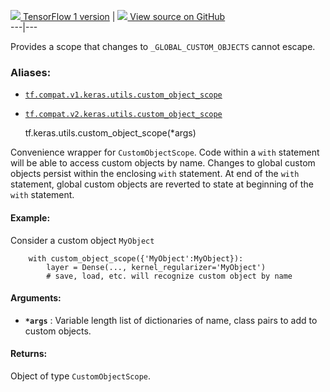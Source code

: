 [ ![](https://tensorflow.google.cn/images/tf_logo_32px.png) TensorFlow 1
version](/versions/r1.15/api_docs/python/tf/keras/utils/custom_object_scope) |
[ ![](https://tensorflow.google.cn/images/GitHub-Mark-32px.png) View source on
GitHub
](https://github.com/tensorflow/tensorflow/blob/r2.0/tensorflow/python/keras/utils/generic_utils.py#L76-L104)  
---|---  
  
Provides a scope that changes to `_GLOBAL_CUSTOM_OBJECTS` cannot escape.

### Aliases:

  * [`tf.compat.v1.keras.utils.custom_object_scope`](/api_docs/python/tf/keras/utils/custom_object_scope)
  * [`tf.compat.v2.keras.utils.custom_object_scope`](/api_docs/python/tf/keras/utils/custom_object_scope)

    
    
    tf.keras.utils.custom_object_scope(*args)
    

Convenience wrapper for `CustomObjectScope`. Code within a `with` statement
will be able to access custom objects by name. Changes to global custom
objects persist within the enclosing `with` statement. At end of the `with`
statement, global custom objects are reverted to state at beginning of the
`with` statement.

#### Example:

Consider a custom object `MyObject`

    
    
        with custom_object_scope({'MyObject':MyObject}):
            layer = Dense(..., kernel_regularizer='MyObject')
            # save, load, etc. will recognize custom object by name
    

#### Arguments:

  * **`*args`** : Variable length list of dictionaries of name, class pairs to add to custom objects.

#### Returns:

Object of type `CustomObjectScope`.

